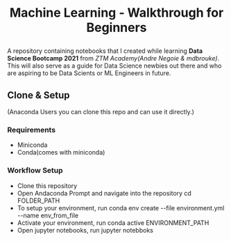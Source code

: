 # <p align=center>Machine Learning - Walkthrough for Beginners</p>

A repository containing notebooks that I created while learning **Data Science Bootcamp 2021** from _ZTM Academy(Andre Negoie & mdbrouke)_. This will also serve as a guide for Data Science newbies out there and who are aspiring to be Data Scients or ML Engineers in future.

## Clone & Setup

(Anaconda Users you can clone this repo and can use it directly.)

### Requirements

- Miniconda
- Conda(comes with miniconda)

### Workflow Setup

- Clone this repository
- Open Andaconda Prompt and navigate into the repository
    cd FOLDER_PATH
- To setup your environment, run
    conda env create --file environment.yml --name env_from_file
- Activate your environment, run
    conda active ENVIRONMENT_PATH
- Open jupyter notebooks, run
    jupyter notebboks
